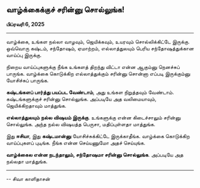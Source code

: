 ## வாழ்க்கைக்குச் சரின்னு சொல்லுங்க!

**பிப்ரவரி 6, 2025**

---

வாழ்க்கை, உங்கள நல்லா வாழவும், ஜெயிக்கவும், உயரவும் சொல்லிக்கிட்டே இருக்கு. ஒவ்வொரு கஷ்டம், சந்தோஷம், ஏமாற்றம், எல்லாத்துலயும் பெரிய சந்தோஷத்துக்கான வாய்ப்பு இருக்கு.




நிறைய வாய்ப்புகளுக்கு நீங்க உங்களத் திறந்து விட்டா என்ன ஆகும்னு நெனச்சுப் பாருங்க. வாழ்க்கை கொடுக்கிற எல்லாத்துக்கும் சரின்னு சொன்னா எப்படி இருக்கும்னு யோசிச்சுப் பாருங்க.



**கஷ்டங்களப் பார்த்து பயப்பட வேண்டாம்**, அது உங்கள நிறுத்தவும் வேண்டாம். கஷ்டங்களுக்குச் சரின்னு சொல்லுங்க. அப்படியே அத வலிமையாவும், ஜெயிக்கிறதாவும் மாத்துங்க.


**எல்லாத்துலயும் நல்ல விஷயம் இருக்கு**. உங்களுக்கு என்ன கிடைச்சாலும் சரின்னு சொல்லுங்க. அந்த நல்ல விஷயத்த பெருசா, மதிப்புள்ளதா மாத்துங்க.


இது **ஈசியா**, இது **கஷ்டமான்னு** யோசிச்சுக்கிட்டே இருக்காதீங்க. வாழ்க்கை கொடுக்கிற வாய்ப்புகளப் புடிங்க. நீங்க என்ன செய்யணுமோ அதச் செய்யுங்க.


**வாழ்க்கைல என்ன நடந்தாலும், சந்தோஷமா சரின்னு சொல்லுங்க**. அப்படியே அத நல்லதா மாத்துங்க.

---

-- சிவா காளிதாசன்
